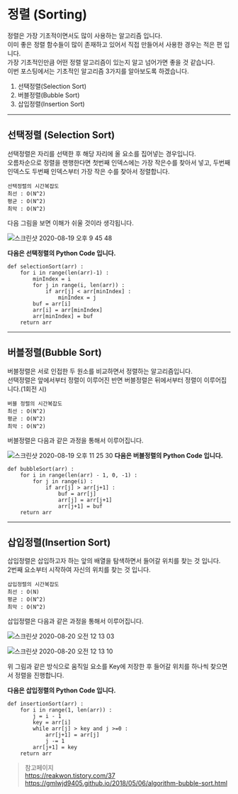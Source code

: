 # 정렬 (Sorting)

정렬은 가장 기초적이면서도 많이 사용하는 알고리즘 입니다.  
이미 좋은 정렬 함수들이 많이 존재하고 있어서 직접 만들어서 사용한 경우는 적은 편 입니다.  
가장 기초적인만큼 어떤 정렬 알고리즘이 있는지 알고 넘어가면 좋을 것 같습니다.  
이번 포스팅에서는 기초적인 알고리즘 3가지를 알아보도록 하겠습니다.  

1. 선택정렬(Selection Sort)
2. 버블정렬(Bubble Sort)
3. 삽입정렬(Insertion Sort)

*** 

## 선택정렬 (Selection Sort)

선택정렬은 자리를 선택한 후 해당 자리에 올 요소를 집어넣는 경우입니다.  
오름차순으로 정렬을 잰행한다면 첫번째 인덱스에는 가장 작은수를 찾아서 넣고, 두번째 인덱스도 두번째 인덱스부터 가장 작은 수를 찾아서 정렬합니다.      

    선택정렬의 시간복잡도    
    최선 : O(N^2)
    평균 : O(N^2)
    최악 : O(N^2)   


다음 그림을 보면 이해가 쉬울 것이라 생각됩니다.   

![스크린샷 2020-08-19 오후 9 45 48](https://user-images.githubusercontent.com/44546283/90636311-5ee71c00-e265-11ea-9dc5-4250a0462b94.png)

**다음은 선택정렬의 Python Code 입니다.**
```
def selectionSort(arr) :
    for i in range(len(arr)-1) :
        minIndex = i 
        for j in range(i, len(arr)) :
            if arr[j] < arr[minIndex] :
                minIndex = j
        buf = arr[i]
        arr[i] = arr[minIndex]
        arr[minIndex] = buf
    return arr
```

*** 
  
## 버블정렬(Bubble Sort)

버블정렬은 서로 인접한 두 원소를 비교하면서 정렬하는 알고리즘입니다.  
선택정렬은 앞에서부터 정렬이 이루어진 반면 버블정렬은 뒤에서부터 정렬이 이루어집니다.(1회전 시)

    버블 정렬의 시간복잡도   
    최선 : O(N^2)
    평균 : O(N^2)
    최악 : O(N^2)

버블정렬은 다음과 같은 과정을 통해서 이루어집니다.   

![스크린샷 2020-08-19 오후 11 25 30](https://user-images.githubusercontent.com/44546283/90647466-4d0c7580-e273-11ea-876a-448bc9b52a28.png)
**다음은 버블정렬의 Python Code 입니다.**
```
def bubbleSort(arr) :
    for i in range(len(arr) - 1, 0, -1) :
        for j in range(i) :
            if arr[j] > arr[j+1] :
                buf = arr[j]
                arr[j] = arr[j+1]
                arr[j+1] = buf
    return arr
```
***

## 삽입정렬(Insertion Sort)  

삽입정렬은 삽입하고자 하는 앞의 배열을 탐색하면서 들어갈 위치를 찾는 것 입니다.   
2번째 요소부터 시작하여 자신의 위치를 찾는 것 입니다.   

    삽입정렬의 시간복잡도 
    최선 : O(N)
    평균 : O(N^2)
    최악 : O(N^2)

삽입정렬은 다음과 같은 과정을 통해서 이루어집니다.   

![스크린샷 2020-08-20 오전 12 13 03](https://user-images.githubusercontent.com/44546283/90653282-f35b7980-e279-11ea-905f-ae499f0f6f65.png)

![스크린샷 2020-08-20 오전 12 13 10](https://user-images.githubusercontent.com/44546283/90653293-f5253d00-e279-11ea-97a4-3137d499e8f8.png)

위 그림과 같은 방식으로 움직일 요소를 Key에 저장한 후 들어갈 위치를 하나씩 찾으면서 정렬을 진행합니다.    

**다음은 삽입정렬의 Python Code 입니다.**
```
def insertionSort(arr) :
    for i in range(1, len(arr)) :
        j = i - 1 
        key = arr[i]
        while arr[j] > key and j >=0 :
            arr[j+1] = arr[j]
            j -= 1
        arr[j+1] = key
    return arr
```



> 참고페이지    
https://reakwon.tistory.com/37   
https://gmlwjd9405.github.io/2018/05/06/algorithm-bubble-sort.html   
